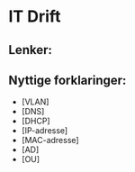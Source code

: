 # IT Drift

## Lenker:

## Nyttige forklaringer:

- [VLAN]
- [DNS]
- [DHCP]
- [IP-adresse]
- [MAC-adresse]
- [AD]
- [OU]
